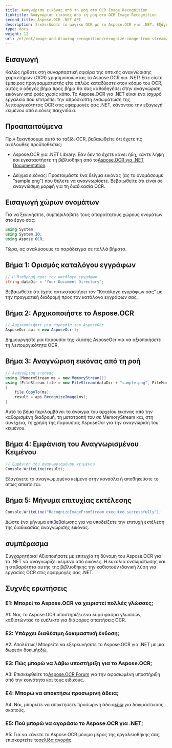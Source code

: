 ```yaml
---
title: Αναγνώριση εικόνας από τη ροή στο OCR Image Recognition
linktitle: Αναγνώριση εικόνας από τη ροή στο OCR Image Recognition
second_title: Aspose.OCR .NET API
description: Ξεκλειδώστε το μαγικό OCR με το Aspose.OCR για .NET. Εξάγετε κείμενο από εικόνες χωρίς κόπο. Εξερευνήστε το σεμινάριο για καθοδήγηση βήμα προς βήμα.
type: docs
weight: 12
url: /el/net/image-and-drawing-recognition/recognize-image-from-stream/
---
```

## Εισαγωγή

Καλώς ήρθατε στη συναρπαστική σφαίρα της οπτικής αναγνώρισης χαρακτήρων (OCR) χρησιμοποιώντας το Aspose.OCR για .NET! Είτε είστε έμπειρος προγραμματιστής είτε απλώς καταδύεστε στον κόσμο του OCR, αυτός ο οδηγός βήμα προς βήμα θα σας καθοδηγήσει στην αναγνώριση εικόνων από ροές χωρίς κόπο. Το Aspose.OCR για .NET είναι ένα ισχυρό εργαλείο που επιτρέπει την απρόσκοπτη ενσωμάτωση της λειτουργικότητας OCR στις εφαρμογές σας .NET, κάνοντας την εξαγωγή κειμένου από εικόνες παιχνιδάκι.

## Προαπαιτούμενα

Πριν ξεκινήσουμε αυτό το ταξίδι OCR, βεβαιωθείτε ότι έχετε τις ακόλουθες προϋποθέσεις:

-  Aspose.OCR για .NET Library: Εάν δεν το έχετε κάνει ήδη, κάντε λήψη και εγκαταστήστε τη βιβλιοθήκη από το[Aspose.OCR για .NET Documentation](https://reference.aspose.com/ocr/net/).

- Δείγμα εικόνας: Προετοιμάστε ένα δείγμα εικόνας (ας το ονομάσουμε "sample.png") που θέλετε να αναγνωρίσετε. Βεβαιωθείτε ότι είναι σε αναγνώσιμη μορφή για τη διαδικασία OCR.

## Εισαγωγή χώρων ονομάτων

Για να ξεκινήσετε, συμπεριλάβετε τους απαραίτητους χώρους ονομάτων στο έργο σας:

```csharp
using System;
using System.IO;
using Aspose.OCR;
```

Τώρα, ας αναλύσουμε το παράδειγμα σε πολλά βήματα.

## Βήμα 1: Ορισμός καταλόγου εγγράφων

```csharp
// Η διαδρομή προς τον κατάλογο εγγράφων.
string dataDir = "Your Document Directory";
```

Βεβαιωθείτε ότι έχετε αντικαταστήσει τον "Κατάλογο εγγράφων σας" με την πραγματική διαδρομή προς τον κατάλογο εγγράφων σας.

## Βήμα 2: Αρχικοποιήστε το Aspose.OCR

```csharp
// Αρχικοποιήστε μια παρουσία του AsposeOcr
AsposeOcr api = new AsposeOcr();
```

Δημιουργήστε μια παρουσία της κλάσης AsposeOcr για να αξιοποιήσετε τη λειτουργικότητα OCR.

## Βήμα 3: Αναγνώριση εικόνας από τη ροή

```csharp
// Αναγνώριση εικόνας
using (MemoryStream ms = new MemoryStream())
using (FileStream file = new FileStream(dataDir + "sample.png", FileMode.Open, FileAccess.Read))
{
    file.CopyTo(ms);
    result = api.RecognizeImage(ms);
}
```

Αυτό το βήμα περιλαμβάνει το άνοιγμα του αρχείου εικόνας από την καθορισμένη διαδρομή, τη μετατροπή του σε MemoryStream και, στη συνέχεια, τη χρήση της παρουσίας AsposeOcr για την αναγνώριση του κειμένου.

## Βήμα 4: Εμφάνιση του Αναγνωρισμένου Κειμένου

```csharp
// Εμφάνιση του αναγνωρισμένου κειμένου
Console.WriteLine(result);
```

Εξαγάγετε το αναγνωρισμένο κείμενο στην κονσόλα ή αποθηκεύστε το όπως απαιτείται.

## Βήμα 5: Μήνυμα επιτυχίας εκτέλεσης

```csharp
Console.WriteLine("RecognizeImageFromStream executed successfully");
```

Δώστε ένα μήνυμα επιβεβαίωσης για να υποδείξετε την επιτυχή εκτέλεση της διαδικασίας αναγνώρισης εικόνας.

## συμπέρασμα

Συγχαρητήρια! Αξιοποιήσατε με επιτυχία τη δύναμη του Aspose.OCR για το .NET να αναγνωρίζει κείμενο από εικόνες. Η ευκολία ενσωμάτωσης και η στιβαρότητα αυτής της βιβλιοθήκης την καθιστούν ιδανική λύση για εργασίες OCR στις εφαρμογές σας .NET.

## Συχνές ερωτήσεις

### Ε1: Μπορεί το Aspose.OCR να χειριστεί πολλές γλώσσες;

A1: Ναι, το Aspose.OCR υποστηρίζει ένα ευρύ φάσμα γλωσσών, καθιστώντας το ευέλικτο για διάφορες απαιτήσεις OCR.

### Ε2: Υπάρχει διαθέσιμη δοκιμαστική έκδοση;

 Α2: Απολύτως! Μπορείτε να εξερευνήσετε το Aspose.OCR για .NET με μια δωρεάν δοκιμή[εδώ](https://releases.aspose.com/).

### Ε3: Πώς μπορώ να λάβω υποστήριξη για το Aspose.OCR;

 A3: Επισκεφθείτε το[Aspose.OCR Forum](https://forum.aspose.com/c/ocr/16) για την αφοσιωμένη υποστήριξη από την κοινότητα και τους ειδικούς.

### Ε4: Μπορώ να αποκτήσω προσωρινή άδεια;

 A4: Ναι, μπορείτε να αποκτήσετε προσωρινή άδεια[εδώ](https://purchase.aspose.com/temporary-license/) για δοκιμαστικούς σκοπούς.

### Ε5: Πού μπορώ να αγοράσω το Aspose.OCR για .NET;

 A5: Για να κάνετε το Aspose.OCR μόνιμο μέρος της εργαλειοθήκης σας, επισκεφτείτε το[σελίδα αγοράς](https://purchase.aspose.com/buy).